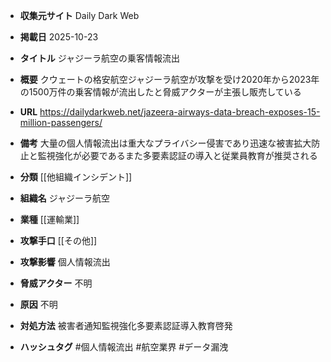- **収集元サイト**
Daily Dark Web

- **掲載日**
2025-10-23

- **タイトル**
ジャジーラ航空の乗客情報流出

- **概要**
クウェートの格安航空ジャジーラ航空が攻撃を受け2020年から2023年の1500万件の乗客情報が流出したと脅威アクターが主張し販売している

- **URL**
https://dailydarkweb.net/jazeera-airways-data-breach-exposes-15-million-passengers/

- **備考**
大量の個人情報流出は重大なプライバシー侵害であり迅速な被害拡大防止と監視強化が必要であるまた多要素認証の導入と従業員教育が推奨される

- **分類**
[[他組織インシデント]]

- **組織名**
ジャジーラ航空

- **業種**
[[運輸業]]

- **攻撃手口**
[[その他]]

- **攻撃影響**
個人情報流出

- **脅威アクター**
不明

- **原因**
不明

- **対処方法**
被害者通知監視強化多要素認証導入教育啓発

- **ハッシュタグ**
#個人情報流出 #航空業界 #データ漏洩
